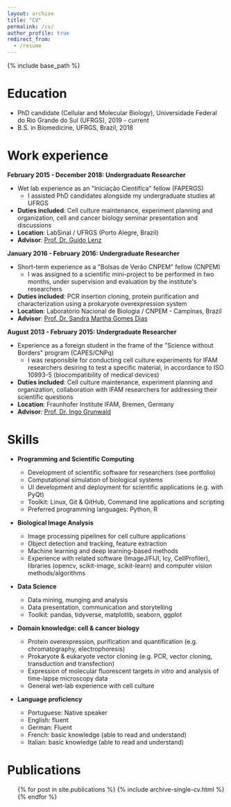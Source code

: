 ```yaml
---
layout: archive
title: "CV"
permalink: /cv/
author_profile: true
redirect_from:
  - /resume
---
```


{% include base_path %}

Education
======
* PhD candidate (Cellular and Molecular Biology), Universidade Federal do Rio Grande do Sul (UFRGS), 2019 - current
* B.S. in Biomedicine, UFRGS, Brazil, 2018

Work experience
======
**February 2015 - December 2018: Undergraduate Researcher**
* Wet lab experience as an "Iniciação Científica" fellow (FAPERGS)
  * I assisted PhD candidates alongside my undergraduate studies at UFRGS
* **Duties included**: Cell culture maintenance, experiment planning and organization, cell and cancer biology seminar presentation and discussions
* **Location**: LabSinal / UFRGS (Porto Alegre, Brazil)
* **Advisor**: [Prof. Dr. Guido Lenz](https://www.researchgate.net/profile/Guido-Lenz)
  
**January 2016 - February 2016: Undergraduate Researcher**
* Short-term experience as a "Bolsas de Verão CNPEM" fellow (CNPEM)
  * I was assigned to a scientific mini-project to be performed in two months, under supervision and evaluation by the institute's researchers  
* **Duties included**: PCR insertion cloning, protein purification and characterization using a prokaryote overexpression system
* **Location**: Laboratório Nacional de Biologia / CNPEM - Campinas, Brazil
* **Advisor**: [Prof. Dr. Sandra Martha Gomes Dias](https://www.researchgate.net/scientific-contributions/Sandra-Martha-Gomes-Dias-2163549505)
  
**August 2013 - February 2015: Undergraduate Researcher**
* Experience as a foreign student in the frame of the "Science without Borders" program (CAPES/CNPq)
  * I was responsible for conducting cell culture experiments for IFAM researchers desiring to test a specific material, in accordance to ISO 10993-5 (biocompatibility of medical devices)   
* **Duties included**: Cell culture maintenance, experiment planning and organization, collaboration with IFAM researchers for addressing their scientific questions
* **Location**: Fraunhofer Institute IFAM, Bremen, Germany
* **Advisor**: [Prof. Dr. Ingo Grunwald](https://www.researchgate.net/profile/Ingo-Grunwald)


Skills
======
* **Programming and Scientific Computing**
  * Development of scientific software for researchers (see portfolio)
  * Computational simulation of biological systems
  * UI development and deployment for scientific applications (e.g. with PyQt)
  * Toolkit: Linux, Git & GitHub, Command line applications and scripting 
  * Preferred programming languages: Python, R

* **Biological Image Analysis**
  * Image processing pipelines for cell culture applications
  * Object detection and tracking, feature extraction
  * Machine learning and deep learning-based methods
  * Experience with related software (ImageJ/FIJI, Icy, CellProfiler), libraries (opencv, scikit-image, scikit-learn) and computer vision methods/algorithms

* **Data Science**
  * Data mining, munging and analysis
  * Data presentation, communication and storytelling
  * Toolkit: pandas, tidyverse, matplotlib, seaborn, ggplot

* **Domain knowledge: cell & cancer biology**
  * Protein overexpression, purification and quantification (e.g. chromatography, electrophoresis)
  * Prokaryote & eukaryote vector cloning (e.g. PCR, vector cloning, transduction and transfection)
  * Expression of molecular fluorescent targets *in vitro* and analysis of time-lapse microscopy data
  * General wet-lab experience with cell culture

* **Language proficiency**
  * Portuguese: Native speaker
  * English: fluent
  * German: Fluent
  * French: basic knowledge (able to read and understand)
  * Italian: basic knowledge (able to read and understand)

Publications
======
  <ul>{% for post in site.publications %}
    {% include archive-single-cv.html %}
  {% endfor %}</ul>
